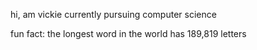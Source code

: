 hi, am vickie
currently pursuing computer science


fun fact: the longest word in the world has 189,819 letters
